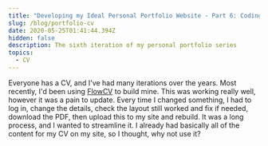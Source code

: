 ```yaml
---
title: "Developing my Ideal Personal Portfolio Website - Part 6: Coding a CV in React"
slug: /blog/portfolio-cv
date: 2020-05-25T01:41:44.394Z
hidden: false
description: The sixth iteration of my personal portfolio series
topics:
  - CV
---
```

Everyone has a CV, and I've had many iterations over the years. Most recently, I'd been using [FlowCV](https://flowcv.io/) to build mine. This was working really well, however it was a pain to update. Every time I changed something, I had to log in, change the details, check the layout still worked and fix if needed, download the PDF, then upload this to my site and rebuild. It was a long process, and I wanted to streamline it. I already had basically all of the content for my CV on my site, so I thought, why not use it?